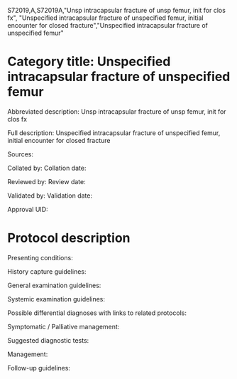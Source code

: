 S72019,A,S72019A,"Unsp intracapsular fracture of unsp femur, init for clos fx", "Unspecified intracapsular fracture of unspecified femur, initial encounter for closed fracture","Unspecified intracapsular fracture of unspecified femur"
# Category title: Unspecified intracapsular fracture of unspecified femur

Abbreviated description: Unsp intracapsular fracture of unsp femur, init for clos fx

Full description: Unspecified intracapsular fracture of unspecified femur, initial encounter for closed fracture

Sources:

Collated by:
Collation date:

Reviewed by:
Review date:

Validated by:
Validation date:

Approval UID:

# Protocol description

Presenting conditions:

History capture guidelines:

General examination guidelines:

Systemic examination guidelines:

Possible differential diagnoses with links to related protocols:

Symptomatic / Palliative management:

Suggested diagnostic tests:

Management:

Follow-up guidelines:
